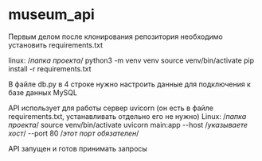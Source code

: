 # museum_api

Первым делом после клонирования репозитория необходимо установить requirements.txt

linux:
  /*папка проекта*/
  python3 -m venv venv
  source venv/bin/activate
  pip install -r requirements.txt
  
В файле db.py в 4 строке нужно настроить данные для подключения к базе данных MySQL

API использует для работы сервер uvicorn (он есть в файле requirements.txt, устанавливать отдельно его не нужно)
Linux:
  /*папка проекта*/
  source venv/bin/activate
  uvicorn main:app --host /*указываете хост*/ --port 80 /*этот порт обязателен*/
  
API запущен и готов принимать запросы
